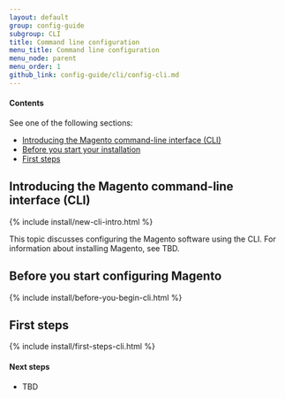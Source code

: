 ```yaml
---
layout: default
group: config-guide 
subgroup: CLI
title: Command line configuration
menu_title: Command line configuration
menu_node: parent
menu_order: 1
github_link: config-guide/cli/config-cli.md
---
```


  
#### Contents

See one of the following sections:

*	<a href="#config-new-cli-intro">Introducing the Magento command-line interface (CLI)</a>
*	<a href="#config-install-cli-prereq">Before you start your installation</a>
*	<a href="#config-install-cli-first">First steps</a>

<h2 id="config-new-cli-intro">Introducing the Magento command-line interface (CLI)</h2>
{% include install/new-cli-intro.html %}

This topic discusses configuring the Magento software using the CLI. For information about installing Magento, see TBD.

<h2 id="config-install-cli-prereq">Before you start configuring Magento</h2>
{% include install/before-you-begin-cli.html %}


<h2 id="config-install-cli-first">First steps</h2>
{% include install/first-steps-cli.html %}

#### Next steps 

*	TBD